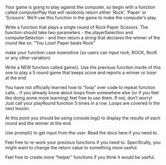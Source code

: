 Your game is going to play against the computer, so begin with a function called computerPlay that will randomly return either ‘Rock’, ‘Paper’ or ‘Scissors’. We’ll use this function in the game to make the computer’s play.

Write a function that plays a single round of Rock Paper Scissors. The function should take two parameters - the playerSelection and computerSelection - and then return a string that declares the winner of the round like so: "You Lose! Paper beats Rock"

make your function case insensitive (so users can input rock, ROCK, RocK or any other variation)

Write a NEW function called game(). Use the previous function inside of this one to play a 5 round game that keeps score and reports a winner or loser at the end.

You have not officially learned how to “loop” over code to repeat function calls… if you already know about loops from somewhere else (or if you feel like doing some more learning) feel free to use them. If not, don’t worry! Just call your playRound function 5 times in a row. Loops are covered in the next lesson.
    
At this point you should be using console.log() to display the results of each round and the winner at the end.
    
Use prompt() to get input from the user. Read the docs here if you need to.
    
Feel free to re-work your previous functions if you need to. Specifically, you might want to change the return value to something more useful.
    
Feel free to create more “helper” functions if you think it would be useful.
